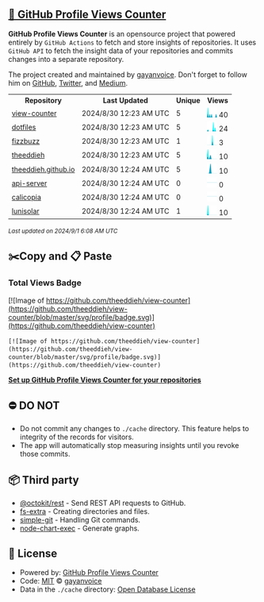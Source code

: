 ## [🚀 GitHub Profile Views Counter](https://github.com/gayanvoice/github-profile-views-counter)
**GitHub Profile Views Counter** is an opensource project that powered entirely by  `GitHub Actions` to fetch and store insights of repositories.
It uses `GitHub API` to fetch the insight data of your repositories and commits changes into a separate repository.

The project created and maintained by [gayanvoice](https://github.com/gayanvoice). Don't forget to follow him on [GitHub](https://github.com/gayanvoice), [Twitter](https://twitter.com/gayanvoice), and [Medium](https://gayanvoice.medium.com/).

<table>
	<tr>
		<th>
			Repository
		</th>
		<th>
			Last Updated
		</th>
		<th>
			Unique
		</th>
		<th>
			Views
		</th>
	</tr>
	<tr>
		<td>
			<a href="https://github.com/theeddieh/view-counter/tree/master/readme/677157337/year.md">
				view-counter
			</a>
		</td>
		<td>
			2024/8/30 12:23 AM UTC
		</td>
		<td>
			5
		</td>
		<td>
			<img alt="Response time graph" src="https://github.com/theeddieh/view-counter/raw/master/graph/677157337/small/year.png" height="20"> 40
		</td>
	</tr>
	<tr>
		<td>
			<a href="https://github.com/theeddieh/view-counter/tree/master/readme/108577993/year.md">
				dotfiles
			</a>
		</td>
		<td>
			2024/8/30 12:23 AM UTC
		</td>
		<td>
			5
		</td>
		<td>
			<img alt="Response time graph" src="https://github.com/theeddieh/view-counter/raw/master/graph/108577993/small/year.png" height="20"> 24
		</td>
	</tr>
	<tr>
		<td>
			<a href="https://github.com/theeddieh/view-counter/tree/master/readme/467696257/year.md">
				fizzbuzz
			</a>
		</td>
		<td>
			2024/8/30 12:23 AM UTC
		</td>
		<td>
			1
		</td>
		<td>
			<img alt="Response time graph" src="https://github.com/theeddieh/view-counter/raw/master/graph/467696257/small/year.png" height="20"> 3
		</td>
	</tr>
	<tr>
		<td>
			<a href="https://github.com/theeddieh/view-counter/tree/master/readme/159556378/year.md">
				theeddieh
			</a>
		</td>
		<td>
			2024/8/30 12:23 AM UTC
		</td>
		<td>
			5
		</td>
		<td>
			<img alt="Response time graph" src="https://github.com/theeddieh/view-counter/raw/master/graph/159556378/small/year.png" height="20"> 10
		</td>
	</tr>
	<tr>
		<td>
			<a href="https://github.com/theeddieh/view-counter/tree/master/readme/115464782/year.md">
				theeddieh.github.io
			</a>
		</td>
		<td>
			2024/8/30 12:24 AM UTC
		</td>
		<td>
			5
		</td>
		<td>
			<img alt="Response time graph" src="https://github.com/theeddieh/view-counter/raw/master/graph/115464782/small/year.png" height="20"> 10
		</td>
	</tr>
	<tr>
		<td>
			<a href="https://github.com/theeddieh/view-counter/tree/master/readme/624976823/year.md">
				api-server
			</a>
		</td>
		<td>
			2024/8/30 12:24 AM UTC
		</td>
		<td>
			0
		</td>
		<td>
			<img alt="Response time graph" src="https://github.com/theeddieh/view-counter/raw/master/graph/624976823/small/year.png" height="20"> 0
		</td>
	</tr>
	<tr>
		<td>
			<a href="https://github.com/theeddieh/view-counter/tree/master/readme/7057564/year.md">
				calicopia
			</a>
		</td>
		<td>
			2024/8/30 12:24 AM UTC
		</td>
		<td>
			0
		</td>
		<td>
			<img alt="Response time graph" src="https://github.com/theeddieh/view-counter/raw/master/graph/7057564/small/year.png" height="20"> 0
		</td>
	</tr>
	<tr>
		<td>
			<a href="https://github.com/theeddieh/view-counter/tree/master/readme/7059334/year.md">
				lunisolar
			</a>
		</td>
		<td>
			2024/8/30 12:24 AM UTC
		</td>
		<td>
			1
		</td>
		<td>
			<img alt="Response time graph" src="https://github.com/theeddieh/view-counter/raw/master/graph/7059334/small/year.png" height="20"> 10
		</td>
	</tr>
</table>

<small><i>Last updated on 2024/9/1 6:08 AM UTC</i></small>

## ✂️Copy and 📋 Paste
### Total Views Badge
[![Image of https://github.com/theeddieh/view-counter](https://github.com/theeddieh/view-counter/blob/master/svg/profile/badge.svg)](https://github.com/theeddieh/view-counter)

```readme
[![Image of https://github.com/theeddieh/view-counter](https://github.com/theeddieh/view-counter/blob/master/svg/profile/badge.svg)](https://github.com/theeddieh/view-counter)
```
[**Set up GitHub Profile Views Counter for your repositories**](https://github.com/gayanvoice/github-profile-views-counter)
## ⛔ DO NOT
- Do not commit any changes to `./cache` directory. This feature helps to integrity of the records for visitors.
- The app will automatically stop measuring insights until you revoke those commits.
## 📦 Third party

- [@octokit/rest](https://www.npmjs.com/package/@octokit/rest) - Send REST API requests to GitHub.
- [fs-extra](https://www.npmjs.com/package/fs-extra) - Creating directories and files.
- [simple-git](https://www.npmjs.com/package/simple-git) - Handling Git commands.
- [node-chart-exec](https://www.npmjs.com/package/node-chart-exec) - Generate graphs.
## 📄 License
- Powered by: [GitHub Profile Views Counter](https://github.com/gayanvoice/github-profile-views-counter)
- Code: [MIT](./LICENSE) © [gayanvoice](https://github.com/gayanvoice)
- Data in the `./cache` directory: [Open Database License](https://opendatacommons.org/licenses/odbl/1-0/)